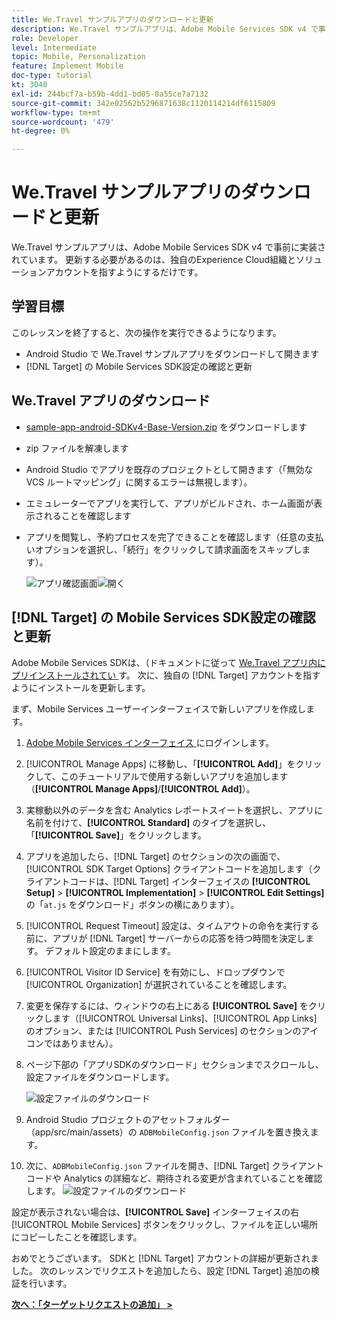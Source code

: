 ```yaml
---
title: We.Travel サンプルアプリのダウンロードと更新
description: We.Travel サンプルアプリは、Adobe Mobile Services SDK v4 で事前に実装されています。 更新する必要があるのは、独自のExperience Cloud組織とソリューションアカウントを指すようにするだけです。
role: Developer
level: Intermediate
topic: Mobile, Personalization
feature: Implement Mobile
doc-type: tutorial
kt: 3040
exl-id: 244bcf7a-b59b-4dd1-bd05-0a55ce7a7132
source-git-commit: 342e02562b5296871638c1120114214df6115809
workflow-type: tm+mt
source-wordcount: '479'
ht-degree: 0%

---
```


# We.Travel サンプルアプリのダウンロードと更新

We.Travel サンプルアプリは、Adobe Mobile Services SDK v4 で事前に実装されています。 更新する必要があるのは、独自のExperience Cloud組織とソリューションアカウントを指すようにするだけです。

## 学習目標

このレッスンを終了すると、次の操作を実行できるようになります。

* Android Studio で We.Travel サンプルアプリをダウンロードして開きます
* [!DNL Target] の Mobile Services SDK設定の確認と更新

## We.Travel アプリのダウンロード

* [sample-app-android-SDKv4-Base-Version.zip](assets/sample-app-android-SDKv4-Base-Version.zip) をダウンロードします
* zip ファイルを解凍します
* Android Studio でアプリを既存のプロジェクトとして開きます（「無効な VCS ルートマッピング」に関するエラーは無視します）。
* エミュレーターでアプリを実行して、アプリがビルドされ、ホーム画面が表示されることを確認します
* アプリを閲覧し、予約プロセスを完了できることを確認します（任意の支払いオプションを選択し、「続行」をクリックして請求画面をスキップします）。

  ![ アプリ確認画面 ](assets/wetravel_homeScreen.png)![ 開く ](assets/wetravel_confirmationScreen.png)

## [!DNL Target] の Mobile Services SDK設定の確認と更新

Adobe Mobile Services SDKは、（ドキュメントに従って [We.Travel アプリ内にプリインストールされてい ](https://experienceleague.adobe.com/docs/mobile-services/android/getting-started-android/requirements.html?lang=ja) す。 次に、独自の [!DNL Target] アカウントを指すようにインストールを更新します。

まず、Mobile Services ユーザーインターフェイスで新しいアプリを作成します。

1. [Adobe Mobile Services インターフェイス ](https://mobilemarketing.adobe.com/) にログインします。
1. [!UICONTROL Manage Apps] に移動し、「**[!UICONTROL Add]**」をクリックして、このチュートリアルで使用する新しいアプリを追加します（**[!UICONTROL Manage Apps]**/**[!UICONTROL Add]**）。
1. 実稼動以外のデータを含む Analytics レポートスイートを選択し、アプリに名前を付けて、**[!UICONTROL Standard]** のタイプを選択し、「**[!UICONTROL Save]**」をクリックします。
1. アプリを追加したら、[!DNL Target] のセクションの次の画面で、[!UICONTROL SDK Target Options] クライアントコードを追加します（クライアントコードは、[!DNL Target] インターフェイスの **[!UICONTROL Setup]** > **[!UICONTROL Implementation]** > **[!UICONTROL Edit Settings]** の「`at.js` をダウンロード」ボタンの横にあります）。
1. [!UICONTROL Request Timeout] 設定は、タイムアウトの命令を実行する前に、アプリが [!DNL Target] サーバーからの応答を待つ時間を決定します。 デフォルト設定のままにします。
1. [!UICONTROL Visitor ID Service] を有効にし、ドロップダウンで [!UICONTROL Organization] が選択されていることを確認します。
1. 変更を保存するには、ウィンドウの右上にある **[!UICONTROL Save]** をクリックします（[!UICONTROL Universal Links]、[!UICONTROL App Links] のオプション、または [!UICONTROL Push Services] のセクションのアイコンではありません）。
1. ページ下部の「アプリSDKのダウンロード」セクションまでスクロールし、設定ファイルをダウンロードします。

   ![ 設定ファイルのダウンロード ](assets/config_file.jpg)

1. Android Studio プロジェクトのアセットフォルダー（app/src/main/assets）の `ADBMobileConfig.json` ファイルを置き換えます。

1. 次に、`ADBMobileConfig.json` ファイルを開き、[!DNL Target] クライアントコードや Analytics の詳細など、期待される変更が含まれていることを確認します。
   ![ 設定ファイルのダウンロード ](assets/client_code.jpg)

設定が表示されない場合は、**[!UICONTROL Save]** インターフェイスの右 [!UICONTROL Mobile Services] ボタンをクリックし、ファイルを正しい場所にコピーしたことを確認します。

おめでとうございます。 SDKと [!DNL Target] アカウントの詳細が更新されました。 次のレッスンでリクエストを追加したら、設定 [!DNL Target] 追加の検証を行います。

**[次へ：「ターゲットリクエストの追加」 >](add-requests.md)**
